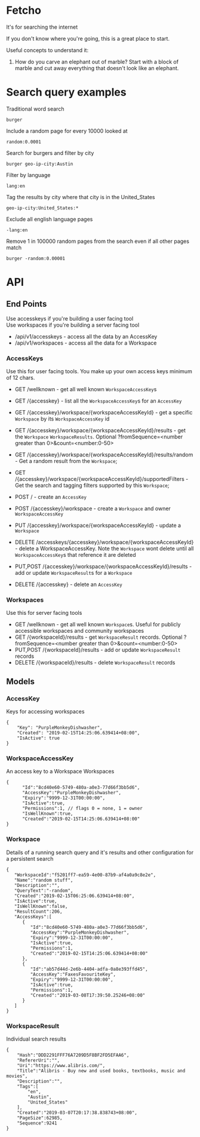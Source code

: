 # Fetcho

It's for searching the internet

If you don't know where you're going, this is a great place to start.

Useful concepts to understand it:
1. How do you carve an elephant out of marble? Start with a block of marble and cut away everything that doesn't look like an elephant.

# Search query examples

Traditional word search
```
burger
```

Include a random page for every 10000 looked at
```
random:0.0001 
```

Search for burgers and filter by city
```
burger geo-ip-city:Austin
```

Filter by language
```
lang:en
```

Tag the results by city where that city is in the United_States
```
geo-ip-city:United_States:*
```

Exclude all english language pages
```
-lang:en
```

Remove 1 in 100000 random pages from the search even if all other pages match
```
burger -random:0.00001
```

# API

## End Points

Use accesskeys if you're building a user facing tool  
Use workspaces if you're building a server facing tool

* /api/v1/accesskeys - access all the data by an AccessKey  
* /api/v1/workspaces - access all the data for a Workspace

### AccessKeys

Use this for user facing tools. You make up your own access keys minimum of 12 chars.

* GET /wellknown - get all well known `WorkspaceAccessKey`s  
* GET /{accesskey} - list all the `WorkspaceAccessKey`s for an `AccessKey`
* GET /{accesskey}/workspace/{workspaceAccessKeyId} - get a specific `Workspace` by its `WorkspaceAccessKey` id
* GET /{accesskey}/workspace/{workspaceAccessKeyId}/results - get the `Workspace` `WorkspaceResults`. Optional ?fromSequence=&lt;number greater than 0&gt;&count=&lt;number:0-50&gt;
* GET /{accesskey}/workspace/{workspaceAccessKeyId}/results/random - Get a random result from the `Workspace`;
* GET /{accesskey}/workspace/{workspaceAccessKeyId}/supportedFilters - Get the search and tagging filters supported by this `Workspace`;

* POST / - create an `AccessKey`
* POST /{accesskey}/workspace - create a `Workspace` and owner `WorkspaceAccessKey`
* PUT /{accesskey}/workspace/{workspaceAccessKeyId} - update a `Workspace`
* DELETE /accesskeys/{accesskey}/workspace/{workspaceAccessKeyId} - delete a WorkspaceAccessKey. Note the `Workspace` wont delete until all `WorkspaceAccessKey`s that reference it are deleted
* PUT,POST /{accesskey}/workspace/{workspaceAccessKeyId}/results - add or update `WorkspaceResult`s for a `Workspace`
* DELETE /{accesskey} - delete an `AccessKey`

### Workspaces

Use this for server facing tools

* GET /wellknown - get all well known `Workspace`s. Useful for publicly accessible workspaces and community workspaces  
* GET /{workspaceId}/results - get `WorkspaceResult` records. Optional ?fromSequence=&lt;number greater than 0&gt;&count=&lt;number:0-50&gt;
* PUT,POST /{workspaceId}/results - add or update `WorkspaceResult` records
* DELETE /{workspaceId}/results - delete `WorkspaceResult` records

## Models

### AccessKey 
Keys for accessing workspaces  

```
{
	"Key": "PurpleMonkeyDishwasher",
	"Created": "2019-02-15T14:25:06.639414+08:00",  
	"IsActive": true
}
```

### WorkspaceAccessKey 
An access key to a Workspace Workspaces 

```
{  
      "Id":"8cd40e60-5749-480a-a0e3-77d66f3bb5d6",  
      "AccessKey":"PurpleMonkeyDishwasher",  
      "Expiry":"9999-12-31T00:00:00",  
      "IsActive":true,  
      "Permissions":1, // flags 0 = none, 1 = owner 
	  "IsWellKnown":true,
      "Created":"2019-02-15T14:25:06.639414+08:00"  
}  
```

### Workspace 
Details of a running search query and it's results and other configuration for a persistent search  

``` 
{  
   "WorkspaceId":"f5201ff7-ea59-4e00-87b9-af4a0a9c8e2e",  
   "Name":"random stuff",  
   "Description":"",  
   "QueryText":"-random",  
   "Created":"2019-02-15T06:25:06.639414+08:00",  
   "IsActive":true,  
   "IsWellKnown":false,
   "ResultCount":206,  
   "AccessKeys":[    
      {  
         "Id":"8cd40e60-5749-480a-a0e3-77d66f3bb5d6",  
         "AccessKey":"PurpleMonkeyDishwasher",  
         "Expiry":"9999-12-31T00:00:00",  
         "IsActive":true,  
         "Permissions":1,
		 "Created":"2019-02-15T14:25:06.639414+08:00"  
      },  
      {    
         "Id":"ab57d44d-2e6b-4404-adfa-0a8e393ffd45",  
         "AccessKey":"FaxesFavouriteKey",  
         "Expiry":"9999-12-31T00:00:00",  
         "IsActive":true,  
         "Permissions":1,
         "Created":"2019-03-08T17:39:50.25246+08:00"  
      }  
   ]  
}  
```

### WorkspaceResult 
Individual search results  

```  
{   
    "Hash":"DDD2291FFF76A7209D5F8BF2FD5EFAA6",  
    "RefererUri":"",  
    "Uri":"https://www.alibris.com/",  
    "Title":"Alibris - Buy new and used books, textbooks, music and movies",  
    "Description":"",  
    "Tags":[ 
		"en",
		"Austin",
		"United_States"
    ],  
    "Created":"2019-03-07T20:17:38.838743+08:00",  
    "PageSize":62985,  
    "Sequence":9241  
}
```
